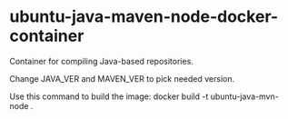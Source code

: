 # ubuntu-java-maven-node-docker-container

Container for compiling Java-based repositories. 

Change JAVA_VER and MAVEN_VER to pick needed version.

Use this command to build the image:
docker build -t ubuntu-java-mvn-node .
